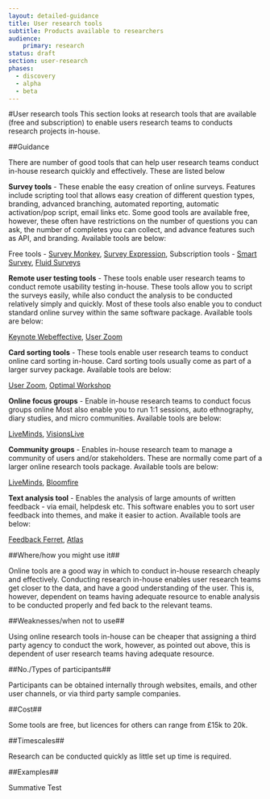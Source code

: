 ```yaml
---
layout: detailed-guidance
title: User research tools
subtitle: Products available to researchers
audience: 
    primary: research 
status: draft
section: user-research
phases:
  - discovery
  - alpha
  - beta
---
```

    
#User research tools
This section looks at research tools that are available (free and subscription) to enable users research teams to conducts research projects in-house.

##Guidance

There are number of good tools that can help user research teams conduct in-house research quickly and effectively. These are listed below

**Survey tools** - These enable the easy creation of online surveys. Features include scripting tool that allows easy creation of different question types, branding, advanced branching, automated reporting, automatic activation/pop script, email links etc. Some good tools are available free, however, these often have restrictions on the number of questions you can ask, the number of completes you can collect, and advance features such as API, and branding. Available tools are below:

Free tools - [Survey Monkey](http://www.surveymonkey.com/), [Survey Expression](http://www.surveyexpression.com/),
Subscription tools - [Smart Survey](http://www.smart-survey.co.uk/), [Fluid Surveys](http://fluidsurveys.com/)

**Remote user testing tools** - These tools enable user research teams to conduct remote usability testing in-house. These tools allow you to script the surveys easily, while also conduct the analysis to be conducted relatively simply and quickly. Most of these tools also enable you to conduct standard online survey within the same software package. Available tools are below:

[Keynote Webeffective](http://www.keynote.com/products/customer_experience/web_ux_research_tools/webeffective.html),
[User Zoom](http://www.userzoom.co.uk/)

**Card sorting tools** - These tools enable user research teams to conduct online card sorting in-house. Card sorting tools usually come as part of a larger survey package. Available tools are below:

[User Zoom](http://www.userzoom.co.uk/),
[Optimal Workshop](http://www.optimalworkshop.com/optimalsort.htm)

**Online focus groups** - Enable in-house research teams to conduct focus groups online Most also enable you to run 1:1 sessions, auto ethnography, diary studies, and micro communities. Available tools are below:

[LiveMinds](http://www.liveminds.co.uk/),
[VisionsLive](http://www.visionslive.com/)

**Community groups** - Enables in-house research team to manage a community of users and/or stakeholders. These are normally come part of a larger online research tools package. Available tools are below:

[LiveMinds](http://www.liveminds.co.uk/),
[Bloomfire](http://www.bloomfire.com/)

**Text analysis tool** - Enables the analysis of large amounts of written feedback - via email, helpdesk etc. This software enables you to sort user feedback into themes, and make it easier to action. Available tools are below:

[Feedback Ferret](http://www.feedbackferret.com/),
[Atlas](http://www.atlasti.com/)

##Where/how you might use it##

Online tools are a good way in which to conduct in-house research cheaply and effectively. Conducting research in-house enables user research teams get closer to the data, and have a good understanding of the user. This is, however, dependent on teams having adequate resource to enable analysis to be conducted properly and fed back to the relevant teams.

##Weaknesses/when not to use##

Using online research tools in-house can be cheaper that assigning a third party agency to conduct the work, however, as pointed out above, this is dependent of user research teams having adequate resource.

##No./Types of participants##

Participants can be obtained internally through websites, emails, and other user channels, or via third party sample companies.

##Cost##

Some tools are free, but licences for others can range from £15k to 20k.

##Timescales##

Research can be conducted quickly as little set up time is required.

##Examples##

Summative Test
 
